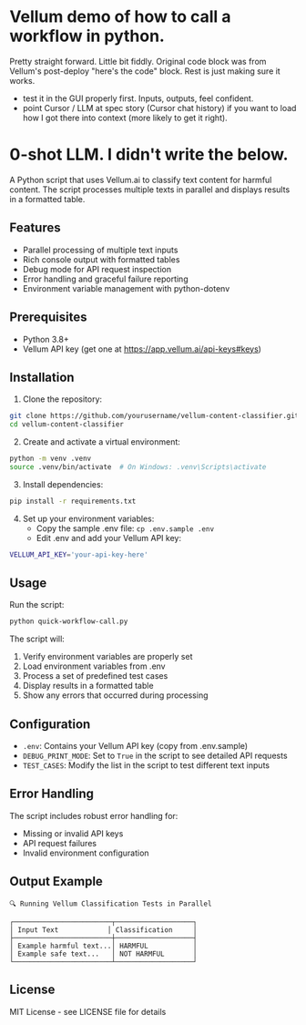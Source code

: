 # Vellum demo of how to call a workflow in python.

Pretty straight forward. Little bit fiddly.
Original code block was from Vellum's post-deploy "here's the code" block.
Rest is just making sure it works.

- test it in the GUI properly first. Inputs, outputs, feel confident.
- point Cursor / LLM at spec story (Cursor chat history) if you want to load how I got there into context (more likely to get it right).




# 0-shot LLM. I didn't write the below.

A Python script that uses Vellum.ai to classify text content for harmful content. The script processes multiple texts in parallel and displays results in a formatted table.

## Features

- Parallel processing of multiple text inputs
- Rich console output with formatted tables
- Debug mode for API request inspection
- Error handling and graceful failure reporting
- Environment variable management with python-dotenv

## Prerequisites

- Python 3.8+
- Vellum API key (get one at https://app.vellum.ai/api-keys#keys)

## Installation

1. Clone the repository:
```bash
git clone https://github.com/yourusername/vellum-content-classifier.git
cd vellum-content-classifier
```

2. Create and activate a virtual environment:
```bash
python -m venv .venv
source .venv/bin/activate  # On Windows: .venv\Scripts\activate
```

3. Install dependencies:
```bash
pip install -r requirements.txt
```

4. Set up your environment variables:
   - Copy the sample .env file: `cp .env.sample .env`
   - Edit .env and add your Vellum API key:
```bash
VELLUM_API_KEY='your-api-key-here'
```

## Usage

Run the script:
```bash
python quick-workflow-call.py
```

The script will:
1. Verify environment variables are properly set
2. Load environment variables from .env
3. Process a set of predefined test cases
4. Display results in a formatted table
5. Show any errors that occurred during processing

## Configuration

- `.env`: Contains your Vellum API key (copy from .env.sample)
- `DEBUG_PRINT_MODE`: Set to `True` in the script to see detailed API requests
- `TEST_CASES`: Modify the list in the script to test different text inputs

## Error Handling

The script includes robust error handling for:
- Missing or invalid API keys
- API request failures
- Invalid environment configuration

## Output Example

```
🔍 Running Vellum Classification Tests in Parallel

┌────────────────────────┬───────────────────┐
│ Input Text            │ Classification     │
├────────────────────────┼───────────────────┤
│ Example harmful text...│ HARMFUL           │
│ Example safe text...   │ NOT HARMFUL       │
└────────────────────────┴───────────────────┘
```

## License

MIT License - see LICENSE file for details
